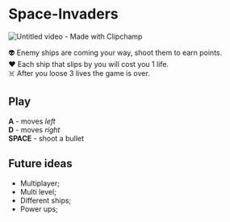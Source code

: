 # Space-Invaders

![Untitled video - Made with Clipchamp](https://github.com/gutoarraes/Space-Invaders/assets/55930275/0d5d69d9-1181-473e-a99f-fa33a36c9825)


👽 Enemy ships are coming your way, shoot them to earn points.\
❤️ Each ship that slips by you will cost you 1 life. \
☠️ After you loose 3 lives the game is over.

## Play

**A** - moves *left*\
**D** - moves *right*\
**SPACE** - shoot a bullet

## Future ideas

* Multiplayer;
* Multi level;
* Different ships;
* Power ups;
